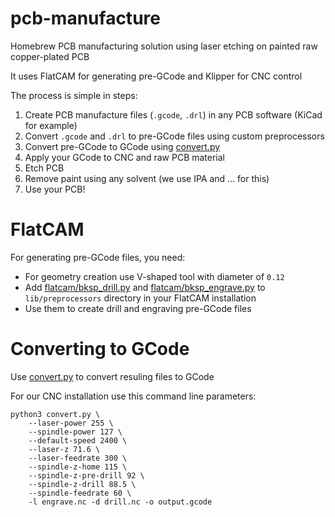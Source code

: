 # pcb-manufacture

Homebrew PCB manufacturing solution using laser etching on painted raw copper-plated PCB

It uses FlatCAM for generating pre-GCode and Klipper for CNC control

The process is simple in steps:
1. Create PCB manufacture files (`.gcode`, `.drl`) in any PCB software (KiCad for example)
2. Convert `.gcode` and `.drl` to pre-GCode files using custom preprocessors
3. Convert pre-GCode to GCode using [convert.py](./convert.py)
4. Apply your GCode to CNC and raw PCB material
5. Etch PCB
6. Remove paint using any solvent (we use IPA and ... for this)
7. Use your PCB!

# FlatCAM

For generating pre-GCode files, you need:
- For geometry creation use V-shaped tool with diameter of `0.12`
- Add [flatcam/bksp_drill.py](./flatcam/bksp_drill.py) and [flatcam/bksp_engrave.py](./flatcam/bksp_engrave.py) to `lib/preprocessors` directory in your FlatCAM installation
- Use them to create drill and engraving pre-GCode files

# Converting to GCode

Use [convert.py](./convert.py) to convert resuling files to GCode

For our CNC installation use this command line parameters:
```shell
python3 convert.py \
    --laser-power 255 \
    --spindle-power 127 \
    --default-speed 2400 \
    --laser-z 71.6 \
    --laser-feedrate 300 \
    --spindle-z-home 115 \
    --spindle-z-pre-drill 92 \
    --spindle-z-drill 88.5 \
    --spindle-feedrate 60 \
    -l engrave.nc -d drill.nc -o output.gcode
```